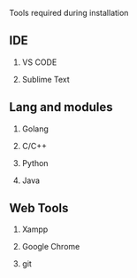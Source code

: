 Tools required during installation

## IDE

 1. VS CODE

 2. Sublime Text


## Lang and modules

 1. Golang
 
 2. C/C++
 
 2. Python
 
 3. Java

## Web Tools

1. Xampp

2. Google Chrome

3. git

